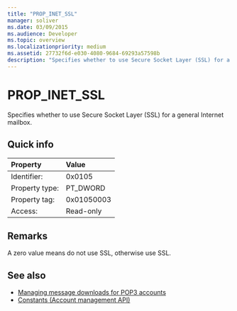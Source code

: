 ```yaml
---
title: "PROP_INET_SSL"
manager: soliver
ms.date: 03/09/2015
ms.audience: Developer
ms.topic: overview
ms.localizationpriority: medium
ms.assetid: 27732f6d-e030-4080-9684-69293a57598b
description: "Specifies whether to use Secure Socket Layer (SSL) for a general Internet mailbox."
---
```


# PROP_INET_SSL

Specifies whether to use Secure Socket Layer (SSL) for a general Internet mailbox.
  
## Quick info

|Property |Value |
|:-----|:-----|
|Identifier:  <br/> |0x0105  <br/> |
|Property type:  <br/> |PT_DWORD  <br/> |
|Property tag:  <br/> |0x01050003  <br/> |
|Access:  <br/> |Read-only  <br/> |
   
## Remarks

A zero value means do not use SSL, otherwise use SSL.
  
## See also

- [Managing message downloads for POP3 accounts](managing-message-downloads-for-pop3-accounts.md)  
- [Constants (Account management API)](constants-account-management-api.md)

